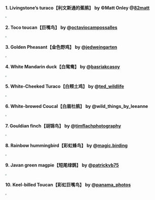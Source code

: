 
#### 1. Livingstone’s turaco【利文斯通的蕉鹃】 by ©Matt Onley @[82matt](https://www.instagram.com/82matt/) 
<img src="https://kiwi4814-1256211473.cos.ap-nanjing.myqcloud.com//img202206301443500.jpg" style="zoom:25%;" />

#### 2. Toco toucan【巨嘴鸟】 by @[octaviocampossalles](https://www.instagram.com/octaviocampossalles/) 
<img src="https://kiwi4814-1256211473.cos.ap-nanjing.myqcloud.com//img202206301443387.jpg" style="zoom:25%;" />

#### 3. Golden Pheasant【金色野鸡】 by @[jedweingarten](https://www.instagram.com/jedweingarten/) 
<img src="https://kiwi4814-1256211473.cos.ap-nanjing.myqcloud.com//img202206301443105.jpg" style="zoom:25%;" />

#### 4. White Mandarin duck【白鸳鸯】 by @[basriakcasoy](https://www.instagram.com/basriakcasoy/) 
<img src="https://kiwi4814-1256211473.cos.ap-nanjing.myqcloud.com//img202206301443330.jpg" style="zoom:25%;" />

#### 5. White-Cheeked Turaco【白颊土鸡】 by @[ted_wildlife](https://www.instagram.com/ted_wildlife/) 
<img src="https://kiwi4814-1256211473.cos.ap-nanjing.myqcloud.com//img202206301443536.jpg" style="zoom:25%;" />

#### 6. White-browed Coucal【白眉杜鹃】 by @wild_things_by_leeanne 
<img src="https://kiwi4814-1256211473.cos.ap-nanjing.myqcloud.com//img202206301443181.jpg" style="zoom:25%;" />

#### 7. Gouldian finch【胡锦鸟】 by @[timflachphotography](https://www.instagram.com/timflachphotography/) 
<img src="https://kiwi4814-1256211473.cos.ap-nanjing.myqcloud.com//img202206301443238.jpg" style="zoom:25%;" />

#### 8. Rainbow hummingbird【彩虹蜂鸟】 by @[magic.birding](https://www.instagram.com/magic.birding/) 
<img src="https://kiwi4814-1256211473.cos.ap-nanjing.myqcloud.com//img202206301443722.jpg" style="zoom:25%;" />

#### 9. Javan green magpie【短尾绿鹊】 by @[patrickvb75](https://www.instagram.com/patrickvb75/) 
<img src="https://kiwi4814-1256211473.cos.ap-nanjing.myqcloud.com//img202206301443836.jpg" style="zoom:25%;" />

#### 10. Keel-billed Toucan【彩虹巨嘴鸟】 by @[panama_photos](https://www.instagram.com/panama_photos/)
<img src="https://kiwi4814-1256211473.cos.ap-nanjing.myqcloud.com//img202206301443065.jpg" style="zoom:25%;" />









